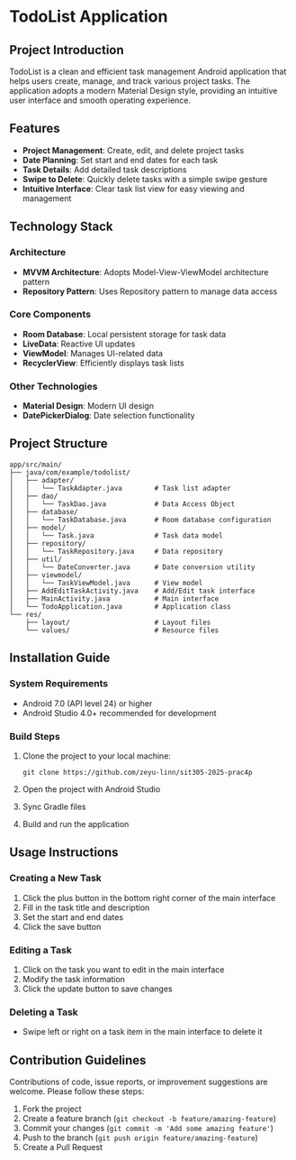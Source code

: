 # TodoList Application

## Project Introduction

TodoList is a clean and efficient task management Android application that helps users create, manage, and track various project tasks. The application adopts a modern Material Design style, providing an intuitive user interface and smooth operating experience.

## Features

- **Project Management**: Create, edit, and delete project tasks
- **Date Planning**: Set start and end dates for each task
- **Task Details**: Add detailed task descriptions
- **Swipe to Delete**: Quickly delete tasks with a simple swipe gesture
- **Intuitive Interface**: Clear task list view for easy viewing and management

## Technology Stack

### Architecture
- **MVVM Architecture**: Adopts Model-View-ViewModel architecture pattern
- **Repository Pattern**: Uses Repository pattern to manage data access

### Core Components
- **Room Database**: Local persistent storage for task data
- **LiveData**: Reactive UI updates
- **ViewModel**: Manages UI-related data
- **RecyclerView**: Efficiently displays task lists

### Other Technologies
- **Material Design**: Modern UI design
- **DatePickerDialog**: Date selection functionality

## Project Structure

```
app/src/main/
├── java/com/example/todolist/
│   ├── adapter/
│   │   └── TaskAdapter.java        # Task list adapter
│   ├── dao/
│   │   └── TaskDao.java            # Data Access Object
│   ├── database/
│   │   └── TaskDatabase.java       # Room database configuration
│   ├── model/
│   │   └── Task.java               # Task data model
│   ├── repository/
│   │   └── TaskRepository.java     # Data repository
│   ├── util/
│   │   └── DateConverter.java      # Date conversion utility
│   ├── viewmodel/
│   │   └── TaskViewModel.java      # View model
│   ├── AddEditTaskActivity.java    # Add/Edit task interface
│   ├── MainActivity.java           # Main interface
│   └── TodoApplication.java        # Application class
└── res/
    ├── layout/                     # Layout files
    └── values/                     # Resource files
```

## Installation Guide

### System Requirements
- Android 7.0 (API level 24) or higher
- Android Studio 4.0+ recommended for development

### Build Steps

1. Clone the project to your local machine:
   ```
   git clone https://github.com/zeyu-linn/sit305-2025-prac4p
   ```

2. Open the project with Android Studio

3. Sync Gradle files

4. Build and run the application

## Usage Instructions

### Creating a New Task
1. Click the plus button in the bottom right corner of the main interface
2. Fill in the task title and description
3. Set the start and end dates
4. Click the save button

### Editing a Task
1. Click on the task you want to edit in the main interface
2. Modify the task information
3. Click the update button to save changes

### Deleting a Task
- Swipe left or right on a task item in the main interface to delete it

## Contribution Guidelines

Contributions of code, issue reports, or improvement suggestions are welcome. Please follow these steps:

1. Fork the project
2. Create a feature branch (`git checkout -b feature/amazing-feature`)
3. Commit your changes (`git commit -m 'Add some amazing feature'`)
4. Push to the branch (`git push origin feature/amazing-feature`)
5. Create a Pull Request